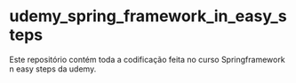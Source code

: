 # udemy_spring_framework_in_easy_steps

Este repositório contém toda a codificação feita no curso Springframework n easy steps da udemy.
